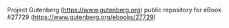 Project Gutenberg (https://www.gutenberg.org) public repository for eBook #27729 (https://www.gutenberg.org/ebooks/27729)
